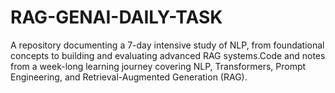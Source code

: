 # RAG-GENAI-DAILY-TASK
A repository documenting a 7-day intensive study of NLP, from foundational concepts to building and evaluating advanced RAG systems.Code and notes from a week-long learning journey covering NLP, Transformers, Prompt Engineering, and Retrieval-Augmented Generation (RAG).
